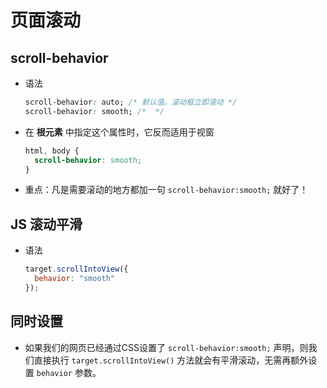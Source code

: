 # 页面滚动

## scroll-behavior

  - 语法

    ```css
    scroll-behavior: auto; /* 默认值。滚动框立即滚动 */
    scroll-behavior: smooth; /*  */
    ```

  - 在 **根元素** 中指定这个属性时，它反而适用于视窗

    ```css
    html, body {
      scroll-behavior: smooth;
    }
    ```

  - 重点：凡是需要滚动的地方都加一句 `scroll-behavior:smooth;` 就好了！

## JS 滚动平滑

  - 语法

    ```javascript
    target.scrollIntoView({
      behavior: "smooth"
    });
    ```

## 同时设置

  - 如果我们的网页已经通过CSS设置了 `scroll-behavior:smooth;` 声明，则我们直接执行 `target.scrollIntoView()` 方法就会有平滑滚动，无需再额外设置 `behavior` 参数。
